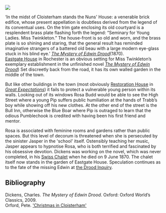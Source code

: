 <a href="https://www.kent-maps.online"><img src="https://kent-map.github.io/mdpress/juncture/ve-button.png"></a>
<param ve-config title="Eastgate House, Rochester" author="Carolyn Oulton" layout="vtl" banner="https://raw.githubusercontent.com/kent-map/images/main/banners/19c.jpg">

<param title="Rochester" eid="Q507517">

‘In the midst of Cloisterham stands the Nuns' House: a venerable brick edifice, whose present appellation is doubtless derived from the legend of its conventual uses. On the trim gate enclosing its old courtyard is a resplendent brass plate flashing forth the legend: “Seminary for Young Ladies. Miss Twinkleton.” The house-front is so old and worn, and the brass plate is so shining and staring, that the general result has reminded imaginative strangers of a battered old beau with a large modern eye-glass stuck in his blind eye.’ [_The Mystery of Edwin Drood_](/dickens/edwin-drood-curated-walk)(1870).    
[Eastgate House](https://www.visitmedway.org/attractions/eastgate-house-1805/) in Rochester is an obvious setting for Miss Twinkleton’s exemplary establishment in the unfinished novel [_The Mystery of Edwin Drood_](/dickens/edwin-drood-curated-walk)) Set discreetly back from the road, it has its own walled garden in the middle of the town.
<param ve-image url="https://stor.artstor.org/stor/4bcb5ff3-1a7b-4d15-943d-36c283e418e0" label="Eastgate House" attribution="Benjamin Mortley">

But like other buildings in the town (most obviously [Restoration House](/dickens/great-expectations-restoration-house) in [_Great Expectations_](/dickens/great-expectations-curated-walk)) it fails to protect a vulnerable young person within its walls. Looking out of its windows Rosa Budd would be able to see the High Street where a young Pip suffers public humiliation at the hands of Trabb’s boy while showing off his new clothes. At the other end of the street is the Bull Inn, otherwise the Blue Boar where Pip is outraged to learn that the odious Pumblechook is credited with having been his first friend and mentor. 
<param ve-image url="https://stor.artstor.org/stor/71d79942-8b89-4986-93c1-26ac1891d108" label="Bull Hotel" attribution="Benjamin Mortley">

Rosa is associated with feminine rooms and gardens rather than public spaces. But this level of decorum is threatened when she is persecuted by the sinister Jasper in the 'school' itself. Ostensibly teaching her music, Jasper appears to hypnotise Rosa, who is both terrified and fascinated by his obsessive devotion. Dickens was working on the novel, which was never completed, in his [Swiss Chalet](/dickens/dickens-swiss-chalet) when he died on 9 June 1870. The chalet itself now stands in the garden of Eastgate House. Speculation continues as to the fate of the missing Edwin at [the Drood Inquiry](http://www.droodinquiry.com/).
<param ve-image url="https://stor.artstor.org/stor/f4286803-649c-4c6d-8399-444096dc1eb9" label="Swiss Chalet" attribution="Benjamin Mortley">

## Bibliography

Dickens, Charles. _The Mystery of Edwin Drood_. Oxford: Oxford World’s Classics, 2009.    
Orford, Pete. ['Christmas in Cloisterham'](https://www.youtube.com/watch?v=Wb8TWoHmKBA&feature=youtu.be&fbclid=IwAR31edAoFF9J5eYR6U3e7Qq_x-PjvYFJzwNn8XGARgKiqpl_EhD_yCOBLLk)
<param ve-image url="https://stor.artstor.org/stor/9aff6e05-5788-4668-a69b-fbf5f2b7006b" label="Eastgate House" attribution="Benjamin Mortley">
